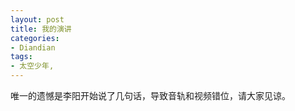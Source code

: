 ```yaml
---
layout: post
title: 我的演讲
categories:
- Diandian
tags:
- 太空少年, 
---
```

<p></p>
<p>唯一的遗憾是李阳开始说了几句话，导致音轨和视频错位，请大家见谅。</p>